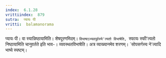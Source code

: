 ```yaml
---
index:  6.1.28
vrittiindex:  879
sutra:  प्यायः पी
vritti:  balamanorama 
---
```


प्यायः पी। वा स्यान्निष्ठायामिति। शेषपूरणमिदम्। `विभाषाऽभ्यवपूर्वस्ये'त्यतो विभाषेति, `स्फायः स्फी'त्यतो निष्ठायामिति चानुवर्तते इति भाव-। व्यवस्थतविभाषेति। अत्र व्याख्यानमेव शरणम्। `सोपसर्गस्य ने'त्यादि भाष्ये स्पष्टम्। 

